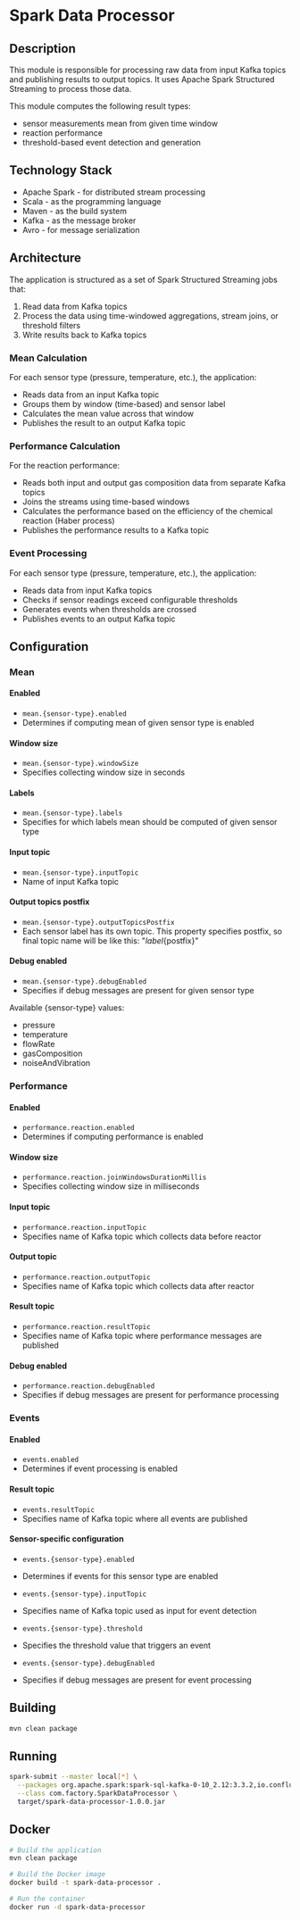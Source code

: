 # Spark Data Processor

## Description

This module is responsible for processing raw data from input Kafka topics and publishing results to output topics.
It uses Apache Spark Structured Streaming to process those data.

This module computes the following result types:
* sensor measurements mean from given time window
* reaction performance
* threshold-based event detection and generation

## Technology Stack

* Apache Spark - for distributed stream processing
* Scala - as the programming language
* Maven - as the build system
* Kafka - as the message broker
* Avro - for message serialization

## Architecture

The application is structured as a set of Spark Structured Streaming jobs that:
1. Read data from Kafka topics
2. Process the data using time-windowed aggregations, stream joins, or threshold filters
3. Write results back to Kafka topics

### Mean Calculation

For each sensor type (pressure, temperature, etc.), the application:
- Reads data from an input Kafka topic
- Groups them by window (time-based) and sensor label
- Calculates the mean value across that window
- Publishes the result to an output Kafka topic

### Performance Calculation

For the reaction performance:
- Reads both input and output gas composition data from separate Kafka topics
- Joins the streams using time-based windows
- Calculates the performance based on the efficiency of the chemical reaction (Haber process)
- Publishes the performance results to a Kafka topic

### Event Processing

For each sensor type (pressure, temperature, etc.), the application:
- Reads data from input Kafka topics
- Checks if sensor readings exceed configurable thresholds
- Generates events when thresholds are crossed
- Publishes events to an output Kafka topic

## Configuration

### Mean 

#### Enabled
* `mean.{sensor-type}.enabled`
* Determines if computing mean of given sensor type is enabled

#### Window size
* `mean.{sensor-type}.windowSize`
* Specifies collecting window size in seconds 

#### Labels
* `mean.{sensor-type}.labels`
* Specifies for which labels mean should be computed of given sensor type

#### Input topic
* `mean.{sensor-type}.inputTopic`
* Name of input Kafka topic

#### Output topics postfix
* `mean.{sensor-type}.outputTopicsPostfix`
* Each sensor label has its own topic. This property specifies postfix, so final topic name will be like this: "${label}${postfix}"

#### Debug enabled
* `mean.{sensor-type}.debugEnabled`
* Specifies if debug messages are present for given sensor type

Available {sensor-type} values:
* pressure
* temperature
* flowRate
* gasComposition
* noiseAndVibration

### Performance

#### Enabled
* `performance.reaction.enabled`
* Determines if computing performance is enabled

#### Window size
* `performance.reaction.joinWindowsDurationMillis`
* Specifies collecting window size in milliseconds 

#### Input topic
* `performance.reaction.inputTopic`
* Specifies name of Kafka topic which collects data before reactor

#### Output topic
* `performance.reaction.outputTopic`
* Specifies name of Kafka topic which collects data after reactor

#### Result topic
* `performance.reaction.resultTopic`
* Specifies name of Kafka topic where performance messages are published

#### Debug enabled
* `performance.reaction.debugEnabled`
* Specifies if debug messages are present for performance processing

### Events

#### Enabled
* `events.enabled`
* Determines if event processing is enabled

#### Result topic
* `events.resultTopic`
* Specifies name of Kafka topic where all events are published

#### Sensor-specific configuration
* `events.{sensor-type}.enabled`
* Determines if events for this sensor type are enabled

* `events.{sensor-type}.inputTopic`
* Specifies name of Kafka topic used as input for event detection

* `events.{sensor-type}.threshold`
* Specifies the threshold value that triggers an event

* `events.{sensor-type}.debugEnabled`
* Specifies if debug messages are present for event processing

## Building

```bash
mvn clean package
```

## Running

```bash
spark-submit --master local[*] \
  --packages org.apache.spark:spark-sql-kafka-0-10_2.12:3.3.2,io.confluent:kafka-avro-serializer:7.3.0 \
  --class com.factory.SparkDataProcessor \
  target/spark-data-processor-1.0.0.jar
```

## Docker

```bash
# Build the application
mvn clean package

# Build the Docker image
docker build -t spark-data-processor .

# Run the container
docker run -d spark-data-processor
```

